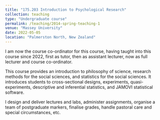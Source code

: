 ```yaml
---
title: "175.203 Introduction to Psychological Research"
collection: teaching
type: "Undergraduate course"
permalink: /teaching/2014-spring-teaching-1
venue: "Massey University"
date: 2022-05-05
location: "Palmerston North, New Zealand"
---
```


I am now the course co-ordinator for this course, having taught into this course since 2022, first as tutor, then as assistant lecturer, now as full lecturer and course co-ordinator. 

This course provides an introduction to philosophy of science, research methods for the social sciences, and statistics for the social sciences. It introduces students to cross-sectional designs, experiments, quasi-experiments, descriptive and inferential statistics, and JAMOVI statistical software. 

I design and deliver lectures and labs, administer assignments, organise a team of postgraduate markers, finalise grades, handle pastoral care and special circumstances, etc.

